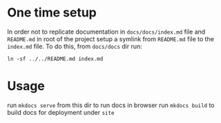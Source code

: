 # One time setup

In order not to replicate documentation in `docs/docs/index.md` file and `README.md` in root of the project setup a symlink from `README.md` file to the `index.md` file.
To do this, from `docs/docs` dir run:

    ln -sf ../../README.md index.md

# Usage
run `mkdocs serve` from this dir to run docs in browser
run `mkdocs build` to build docs for deployment under `site`
